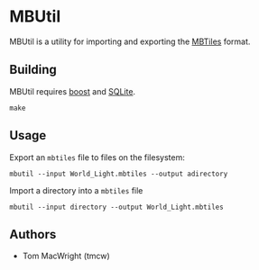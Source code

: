 # MBUtil

MBUtil is a utility for importing and exporting the [MBTiles](http://mbtiles.org/) format.

## Building

MBUtil requires [boost](http://www.boost.org/) and [SQLite](http://sqlite.org/).

    make

## Usage

Export an `mbtiles` file to files on the filesystem:

    mbutil --input World_Light.mbtiles --output adirectory

Import a directory into a `mbtiles` file

    mbutil --input directory --output World_Light.mbtiles

## Authors

- Tom MacWright (tmcw)
